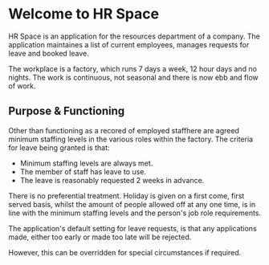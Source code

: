 # Welcome to HR Space

HR Space is an application for the resources department of a company.
The application maintaines a list of current employees, manages requests for
leave and booked leave.

The workplace is a factory, which runs 7 days a week, 12 hour days and no
nights.  The work is continuous, not seasonal and there is now ebb and flow of
work.

## Purpose & Functioning
Other than functioning as a recored of employed staffhere are agreed minimum
staffing levels in the various roles within the factory.
The criteria for leave being granted is that:

*  Minimum staffing levels are always met.
*  The member of staff has leave to use.
*  The leave is reasonably requested 2 weeks in advance.

There is no preferential treatment. Holiday is given on a first come, first served basis, whilst the amount of people allowed off at any one time, is in line with the minimum staffing levels and the person's job role requirements.


The application's default setting for leave requests, is that any
applications made, either too early or made too late will be rejected.

However, this can be overridden for special circumstances if required.
